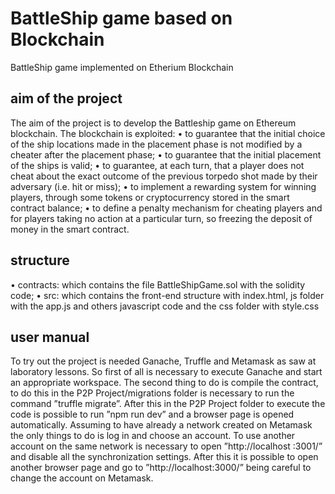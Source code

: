 # BattleShip game based on Blockchain
BattleShip game implemented on Etherium Blockchain

## aim of the project 
The aim of the project is to develop the Battleship game on Ethereum blockchain. The blockchain is exploited: 
• to guarantee that the initial choice of the ship locations made in the placement phase is not modified 
by a cheater after the placement phase; 
• to guarantee that the initial placement of the ships is valid; 
• to guarantee, at each turn, that a player does not cheat about the exact outcome of the previous 
torpedo shot made by their adversary (i.e. hit or miss); 
• to implement a rewarding system for winning players, through some tokens or cryptocurrency stored 
in the smart contract balance; 
• to define a penalty mechanism for cheating players and for players taking no action at a particular 
turn, so freezing the deposit of money in the smart contract. 

## structure
 • contracts: which contains the file BattleShipGame.sol with the solidity
 code;
 • src: which contains the front-end structure with index.html, js folder with
 the app.js and others javascript code and the css folder with style.css

## user manual
 To try out the project is needed Ganache, Truffle and Metamask as saw at laboratory lessons. So first of all is necessary to execute Ganache and start an appropriate workspace. 
 The second thing to do is compile the contract, to  do this in the P2P Project/migrations folder is necessary to run the command  ”truffle migrate”. 
 After this in the P2P Project folder to execute the code is possible to run
 ”npm run dev” and a browser page is opened automatically. Assuming to have
 already a network created on Metamask the only things to do is log in and choose
 an account. To use another account on the same network is necessary to open
 ”http://localhost :3001/” and disable all the synchronization settings. After this
 it is possible to open another browser page and go to ”http://localhost:3000/”
 being careful to change the account on Metamask.

